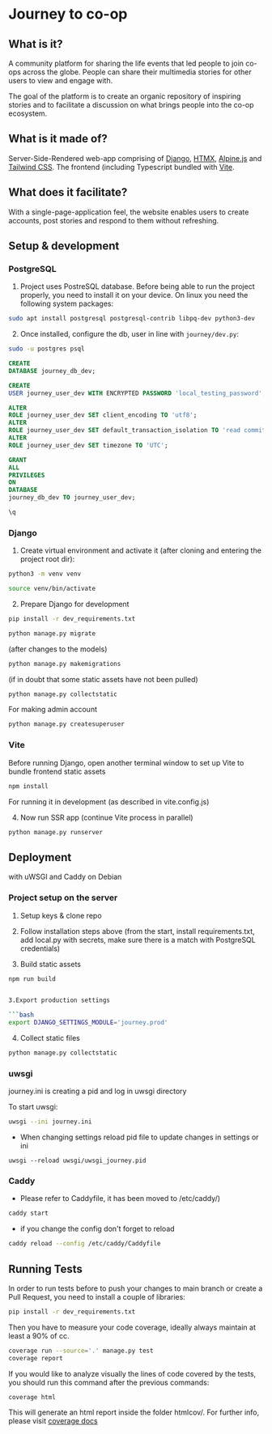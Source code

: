 # Journey to co-op

## What is it?

A community platform for sharing the life events that led people to join co-ops across the globe. People can share their
multimedia stories for other users to view and engage with.

The goal of the platform is to create an organic repository of inspiring stories and to facilitate a discussion on what
brings people into the co-op ecosystem.

## What is it made of?

Server-Side-Rendered web-app comprising of [Django](https://www.djangoproject.com/), [HTMX](https://htmx.org/), [Alpine.js](https://alpinejs.dev/) and [Tailwind CSS](https://tailwindcss.com/). The frontend (including Typescript
bundled with [Vite](https://github.com/MrBin99/django-vite/tree/master).

## What does it facilitate?

With a single-page-application feel, the website enables users to create accounts, post stories and respond to them
without refreshing.

## Setup & development

### PostgreSQL

1. Project uses PostreSQL database. Before being able to run the project properly, you need to install it on your
   device. On linux you need the following system packages:

```bash
sudo apt install postgresql postgresql-contrib libpq-dev python3-dev
```

2. Once installed, configure the db, user in line with `journey/dev.py`:

```bash
sudo -u postgres psql
```

```sql
CREATE
DATABASE journey_db_dev;
```

```sql
CREATE
USER journey_user_dev WITH ENCRYPTED PASSWORD 'local_testing_password';
```

```sql
ALTER
ROLE journey_user_dev SET client_encoding TO 'utf8';
ALTER
ROLE journey_user_dev SET default_transaction_isolation TO 'read committed';
ALTER
ROLE journey_user_dev SET timezone TO 'UTC';
```

```sql
GRANT
ALL
PRIVILEGES
ON
DATABASE
journey_db_dev TO journey_user_dev;
```

```sql
\q
```

### Django

1. Create virtual environment and activate it (after cloning and entering the project root dir):

```bash
python3 -m venv venv
```

```bash
source venv/bin/activate
```

2. Prepare Django for development

```bash
pip install -r dev_requirements.txt
```

```bash
python manage.py migrate
```

(after changes to the models)

```bash
python manage.py makemigrations
```

(if in doubt that some static assets have not been pulled)

```bash
python manage.py collectstatic
```

For making admin account

```bash
python manage.py createsuperuser
```

### Vite

Before running Django, open another terminal window to set up Vite to bundle frontend static assets

```bash
npm install
```

For running it in development (as described in vite.config.js)

4. Now run SSR app (continue Vite process in parallel)

```bash
python manage.py runserver
```

## Deployment

with uWSGI and Caddy on Debian

### Project setup on the server

1. Setup keys & clone repo
2. Follow installation steps above (from the start, install requirements.txt, add local.py with secrets, make sure there
   is a match with PostgreSQL credentials)

3. Build static assets
```bash
npm run build


3.Export production settings

```bash
export DJANGO_SETTINGS_MODULE='journey.prod'
```

4. Collect static files

```bash
python manage.py collectstatic
```

### uwsgi

journey.ini is creating a pid and log in uwsgi directory

To start uwsgi:

```bash
uwsgi --ini journey.ini
```

- When changing settings reload pid file to update changes in settings or ini

```
uwsgi --reload uwsgi/uwsgi_journey.pid
```

### Caddy

- Please refer to Caddyfile, it has been moved to /etc/caddy/)

```bash
caddy start
```

- if you change the config don't forget to reload

```bash
caddy reload --config /etc/caddy/Caddyfile
```

## Running Tests

In order to run tests before to push your changes to main branch or create a Pull Request, you need to install a couple
of libraries:

```bash
pip install -r dev_requirements.txt
```

Then you have to measure your code coverage, ideally always maintain at least a 90% of cc.

```bash
coverage run --source='.' manage.py test
coverage report
```

If you would like to analyze visually the lines of code covered by the tests, you should run this command after the
previous commands:

```bash
coverage html
```

This will generate an html report inside the folder htmlcov/.
For further info, please visit [coverage docs](https://coverage.readthedocs.io/en/7.3.2/)
